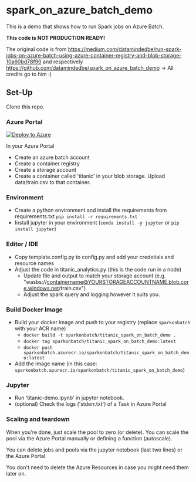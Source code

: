 # spark_on_azure_batch_demo
This is a demo that shows how to run Spark jobs on Azure Batch.

**This code is NOT PRODUCTION READY!**

The original code is from https://medium.com/datamindedbe/run-spark-jobs-on-azure-batch-using-azure-container-registry-and-blob-storage-10a60bd78f90 and respectively https://github.com/datamindedbe/spark_on_azure_batch_demo -> All credits go to him :)

## Set-Up
Clone this repo.

### Azure Portal
[![Deploy to Azure](https://aka.ms/deploytoazurebutton)](https://portal.azure.com/#create/Microsoft.Template/uri/https%3A%2F%2Fraw.githubusercontent.com%2Fjhchein%2Fspark-on-batch-example%2Fmaster%2Fazuredeploy.json)

In your Azure Portal
* Create an azure batch account
* Create a container registry
* Create a storage account
* Create a container called 'titanic' in your blob storage. Upload data/train.csv to that container.


### Environment
* Create a python environment and install the requirements from requirements.txt ```pip install -r requirements.txt```
* Install jupyter in your environment (```conda install -y jupyter``` or ```pip install jupyter```)

### Editor / IDE
* Copy template.config.py to config.py and add your credetials and resource names
* Adjust the code in titanic_analytics.py (this is the code run in a node)
  * Update file and output to match your storage account (e.g. "wasbs://containername@YOURSTORAGEACCOUNTNAME.blob.core.windows.net/train.csv")
  * Adjust the spark query and logging however it suits you. 

### Build Docker Image
* Build your docker image and push to your registry (replace ```sparkonbatch``` with your ACR name)
  * ```docker build -t sparkonbatch/titanic_spark_on_batch_demo .```
  * ```docker tag sparkonbatch/titanic_spark_on_batch_demo:latest```
  * ```docker push sparkonbatch.azurecr.io/sparkonbatch/titanic_spark_on_batch_demo:latest```
* Add the image name (in this case: ```sparkonbatch.azurecr.io/sparkonbatch/titanic_spark_on_batch_demo```)

### Jupyter
* Run 'titanic-demo.ipynb' in jupyter notebook.
* (optional) Check the logs ('stderr.txt') of a Task in Azure Portal

### Scaling and teardown
When you're done, just scale the pool to zero (or delete). You can scale the pool via the Azure Portal manually or defining a function (autoscale). 

You can delete jobs and pools via the jupyter notebook (last two lines) or the Azure Portal.

You don't need to delete the Azure Resources in case you might need them later on.
